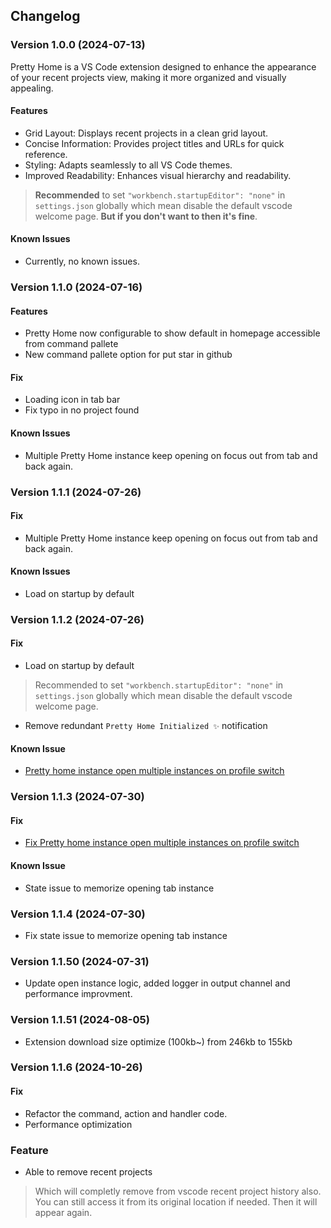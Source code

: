 ## Changelog

### Version 1.0.0 (2024-07-13)
Pretty Home is a VS Code extension designed to enhance the appearance of your recent projects view, making it more organized and visually appealing.

#### Features

- Grid Layout: Displays recent projects in a clean grid layout.
- Concise Information: Provides project titles and URLs for quick reference.
- Styling: Adapts seamlessly to all VS Code themes.
- Improved Readability: Enhances visual hierarchy and readability.

> **Recommended** to set `"workbench.startupEditor": "none"` in `settings.json` globally which mean disable the default vscode welcome page. **But if you don't want to then it's fine**.

#### Known Issues

- Currently, no known issues.


### Version 1.1.0 (2024-07-16)

#### Features
- Pretty Home now configurable to show default in homepage accessible from command pallete
- New command pallete option for put star in github

#### Fix
- Loading icon in tab bar
- Fix typo in no project found

#### Known Issues

- Multiple Pretty Home instance keep opening on focus out from tab and back again.

### Version 1.1.1 (2024-07-26)

#### Fix
- Multiple Pretty Home instance keep opening on focus out from tab and back again.

#### Known Issues

- Load on startup by default

### Version 1.1.2 (2024-07-26)

#### Fix
- Load on startup by default
> Recommended to set `"workbench.startupEditor": "none"` in `settings.json` globally which mean disable the default vscode welcome page.

- Remove redundant `Pretty Home Initialized ✨` notification


#### Known Issue 
- [Pretty home instance open multiple instances on profile switch](https://github.com/sefatanam/vscode-pretty-home/issues/3)


### Version 1.1.3 (2024-07-30)

#### Fix

- [Fix Pretty home instance open multiple instances on profile switch](https://github.com/sefatanam/vscode-pretty-home/issues/3)

#### Known Issue

- State issue to memorize opening tab instance

### Version 1.1.4 (2024-07-30)

- Fix state issue to memorize opening tab instance

### Version 1.1.50 (2024-07-31)

- Update open instance logic, added logger in output channel and performance improvment.

### Version 1.1.51 (2024-08-05)
- Extension download size optimize (100kb~) from 246kb to 155kb

### Version 1.1.6 (2024-10-26)

#### Fix
- Refactor the command, action and handler code.
- Performance optimization

### Feature
- Able to remove recent projects 
> Which will completly remove from vscode recent project history also. You can still access it from its original location if needed. Then it will appear again.